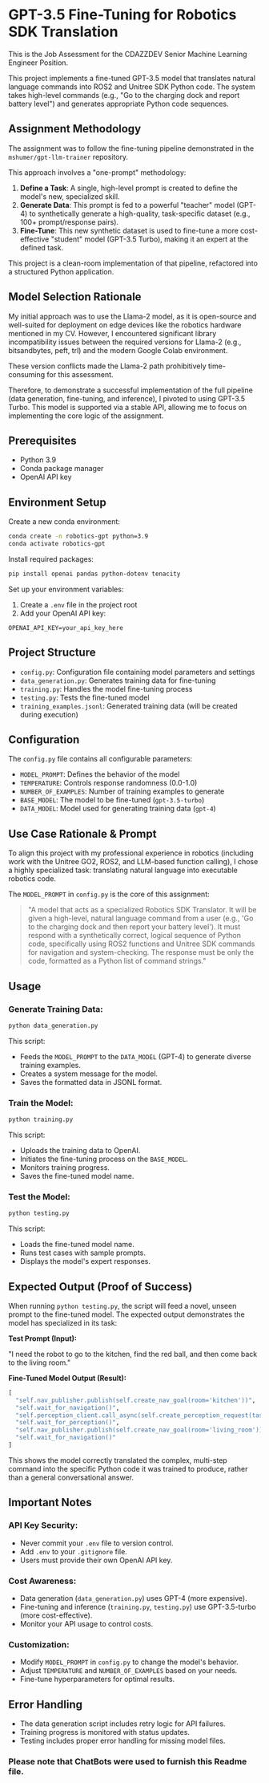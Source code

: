 # GPT-3.5 Fine-Tuning for Robotics SDK Translation

This is the Job Assessment for the CDAZZDEV Senior Machine Learning Engineer Position.

This project implements a fine-tuned GPT-3.5 model that translates natural language commands into ROS2 and Unitree SDK Python code. The system takes high-level commands (e.g., "Go to the charging dock and report battery level") and generates appropriate Python code sequences.

## Assignment Methodology

The assignment was to follow the fine-tuning pipeline demonstrated in the `mshumer/gpt-llm-trainer` repository.

This approach involves a "one-prompt" methodology:

1. **Define a Task**: A single, high-level prompt is created to define the model's new, specialized skill.
2. **Generate Data**: This prompt is fed to a powerful "teacher" model (GPT-4) to synthetically generate a high-quality, task-specific dataset (e.g., 100+ prompt/response pairs).
3. **Fine-Tune**: This new synthetic dataset is used to fine-tune a more cost-effective "student" model (GPT-3.5 Turbo), making it an expert at the defined task.

This project is a clean-room implementation of that pipeline, refactored into a structured Python application.

## Model Selection Rationale

My initial approach was to use the Llama-2 model, as it is open-source and well-suited for deployment on edge devices like the robotics hardware mentioned in my CV. However, I encountered significant library incompatibility issues between the required versions for Llama-2 (e.g., bitsandbytes, peft, trl) and the modern Google Colab environment.

These version conflicts made the Llama-2 path prohibitively time-consuming for this assessment.

Therefore, to demonstrate a successful implementation of the full pipeline (data generation, fine-tuning, and inference), I pivoted to using GPT-3.5 Turbo. This model is supported via a stable API, allowing me to focus on implementing the core logic of the assignment.

## Prerequisites

- Python 3.9  
- Conda package manager  
- OpenAI API key  

## Environment Setup

Create a new conda environment:

```bash
conda create -n robotics-gpt python=3.9
conda activate robotics-gpt
```

Install required packages:

```bash
pip install openai pandas python-dotenv tenacity
```

Set up your environment variables:

1. Create a `.env` file in the project root  
2. Add your OpenAI API key:

```text
OPENAI_API_KEY=your_api_key_here
```

## Project Structure

- `config.py`: Configuration file containing model parameters and settings  
- `data_generation.py`: Generates training data for fine-tuning  
- `training.py`: Handles the model fine-tuning process  
- `testing.py`: Tests the fine-tuned model  
- `training_examples.jsonl`: Generated training data (will be created during execution)  

## Configuration

The `config.py` file contains all configurable parameters:

- `MODEL_PROMPT`: Defines the behavior of the model  
- `TEMPERATURE`: Controls response randomness (0.0-1.0)  
- `NUMBER_OF_EXAMPLES`: Number of training examples to generate  
- `BASE_MODEL`: The model to be fine-tuned (`gpt-3.5-turbo`)  
- `DATA_MODEL`: Model used for generating training data (`gpt-4`)  

## Use Case Rationale & Prompt

To align this project with my professional experience in robotics (including work with the Unitree GO2, ROS2, and LLM-based function calling), I chose a highly specialized task: translating natural language into executable robotics code.

The `MODEL_PROMPT` in `config.py` is the core of this assignment:

> "A model that acts as a specialized Robotics SDK Translator. It will be given a high-level, natural language command from a user (e.g., 'Go to the charging dock and then report your battery level'). It must respond with a synthetically correct, logical sequence of Python code, specifically using ROS2 functions and Unitree SDK commands for navigation and system-checking. The response must be only the code, formatted as a Python list of command strings."

## Usage

### Generate Training Data:

```bash
python data_generation.py
```

This script:

- Feeds the `MODEL_PROMPT` to the `DATA_MODEL` (GPT-4) to generate diverse training examples.  
- Creates a system message for the model.  
- Saves the formatted data in JSONL format.  

### Train the Model:

```bash
python training.py
```

This script:

- Uploads the training data to OpenAI.  
- Initiates the fine-tuning process on the `BASE_MODEL`.  
- Monitors training progress.  
- Saves the fine-tuned model name.  

### Test the Model:

```bash
python testing.py
```

This script:

- Loads the fine-tuned model name.  
- Runs test cases with sample prompts.  
- Displays the model's expert responses.  

## Expected Output (Proof of Success)

When running `python testing.py`, the script will feed a novel, unseen prompt to the fine-tuned model. The expected output demonstrates the model has specialized in its task:

**Test Prompt (Input):**

"I need the robot to go to the kitchen, find the red ball, and then come back to the living room."

**Fine-Tuned Model Output (Result):**

```python
[
  "self.nav_publisher.publish(self.create_nav_goal(room='kitchen'))",
  "self.wait_for_navigation()",
  "self.perception_client.call_async(self.create_perception_request(task='find_object', object_name='red ball'))",
  "self.wait_for_perception()",
  "self.nav_publisher.publish(self.create_nav_goal(room='living_room'))",
  "self.wait_for_navigation()"
]
```

This shows the model correctly translated the complex, multi-step command into the specific Python code it was trained to produce, rather than a general conversational answer.

## Important Notes

### API Key Security:

- Never commit your `.env` file to version control.  
- Add `.env` to your `.gitignore` file.  
- Users must provide their own OpenAI API key.  

### Cost Awareness:

- Data generation (`data_generation.py`) uses GPT-4 (more expensive).  
- Fine-tuning and inference (`training.py`, `testing.py`) use GPT-3.5-turbo (more cost-effective).  
- Monitor your API usage to control costs.  

### Customization:

- Modify `MODEL_PROMPT` in `config.py` to change the model's behavior.  
- Adjust `TEMPERATURE` and `NUMBER_OF_EXAMPLES` based on your needs.  
- Fine-tune hyperparameters for optimal results.  

## Error Handling

- The data generation script includes retry logic for API failures.  
- Training progress is monitored with status updates.  
- Testing includes proper error handling for missing model files.

### Please note that ChatBots were used to furnish this Readme file.